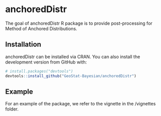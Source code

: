 # anchoredDistr

The goal of anchoredDistr R package is to provide post-processing for Method of Anchored Distributions.

Installation
------------

anchoredDistr can be installed via CRAN. You can also install the development version from GitHub with:

``` r
# install.packages("devtools")
devtools::install_github("GeoStat-Bayesian/anchoredDistr")
```

Example
-------

For an example of the package, we refer to the vignette in the /vignettes folder.
